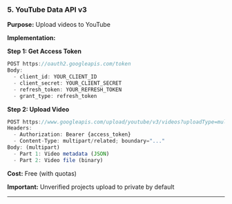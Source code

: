 ### 5. YouTube Data API v3

**Purpose:** Upload videos to YouTube

**Implementation:**

**Step 1: Get Access Token**

```javascript
POST https://oauth2.googleapis.com/token
Body:
  - client_id: YOUR_CLIENT_ID
  - client_secret: YOUR_CLIENT_SECRET
  - refresh_token: YOUR_REFRESH_TOKEN
  - grant_type: refresh_token
```

**Step 2: Upload Video**

```javascript
POST https://www.googleapis.com/upload/youtube/v3/videos?uploadType=multipart&part=snippet,status
Headers:
  - Authorization: Bearer {access_token}
  - Content-Type: multipart/related; boundary="..."
Body: (multipart)
  - Part 1: Video metadata (JSON)
  - Part 2: Video file (binary)
```

**Cost:** Free (with quotas)

**Important:** Unverified projects upload to private by default

---
